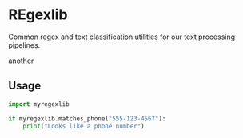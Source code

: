 # REgexlib

Common regex and text classification utilities for our text processing pipelines.

another

## Usage

```python
import myregexlib

if myregexlib.matches_phone("555-123-4567"):
    print("Looks like a phone number")
